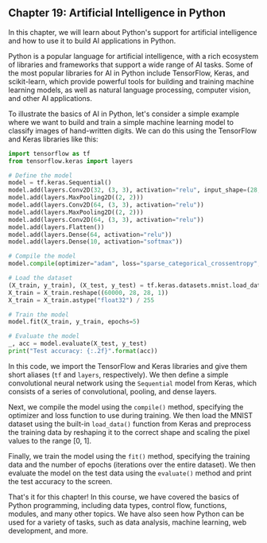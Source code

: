 ## Chapter 19: Artificial Intelligence in Python

In this chapter, we will learn about Python's support for artificial intelligence and how to use it to build AI applications in Python.

Python is a popular language for artificial intelligence, with a rich ecosystem of libraries and frameworks that support a wide range of AI tasks. Some of the most popular libraries for AI in Python include TensorFlow, Keras, and scikit-learn, which provide powerful tools for building and training machine learning models, as well as natural language processing, computer vision, and other AI applications.

To illustrate the basics of AI in Python, let's consider a simple example where we want to build and train a simple machine learning model to classify images of hand-written digits. We can do this using the TensorFlow and Keras libraries like this:

```python
import tensorflow as tf
from tensorflow.keras import layers

# Define the model
model = tf.keras.Sequential()
model.add(layers.Conv2D(32, (3, 3), activation="relu", input_shape=(28, 28, 1)))
model.add(layers.MaxPooling2D((2, 2)))
model.add(layers.Conv2D(64, (3, 3), activation="relu"))
model.add(layers.MaxPooling2D((2, 2)))
model.add(layers.Conv2D(64, (3, 3), activation="relu"))
model.add(layers.Flatten())
model.add(layers.Dense(64, activation="relu"))
model.add(layers.Dense(10, activation="softmax"))

# Compile the model
model.compile(optimizer="adam", loss="sparse_categorical_crossentropy", metrics=["accuracy"])

# Load the dataset
(X_train, y_train), (X_test, y_test) = tf.keras.datasets.mnist.load_data()
X_train = X_train.reshape((60000, 28, 28, 1))
X_train = X_train.astype("float32") / 255

# Train the model
model.fit(X_train, y_train, epochs=5)

# Evaluate the model
_, acc = model.evaluate(X_test, y_test)
print("Test accuracy: {:.2f}".format(acc))
```

In this code, we import the TensorFlow and Keras libraries and give them short aliases (`tf` and `layers`, respectively). We then define a simple convolutional neural network using the `Sequential` model from Keras, which consists of a series of convolutional, pooling, and dense layers.

Next, we compile the model using the `compile()` method, specifying the optimizer and loss function to use during training. We then load the MNIST dataset using the built-in `load_data()` function from Keras and preprocess the training data by reshaping it to the correct shape and scaling the pixel values to the range [0, 1].

Finally, we train the model using the `fit()` method, specifying the training data and the number of epochs (iterations over the entire dataset). We then evaluate the model on the test data using the `evaluate()` method and print the test accuracy to the screen.

That's it for this chapter! In this course, we have covered the basics of Python programming, including data types, control flow, functions, modules, and many other topics. We have also seen how Python can be used for a variety of tasks, such as data analysis, machine learning, web development, and more.